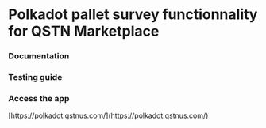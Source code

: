 # Polkadot pallet survey functionnality for QSTN Marketplace

### Documentation

### Testing guide

### Access the app

[https://polkadot.qstnus.com/](https://polkadot.qstnus.com/)